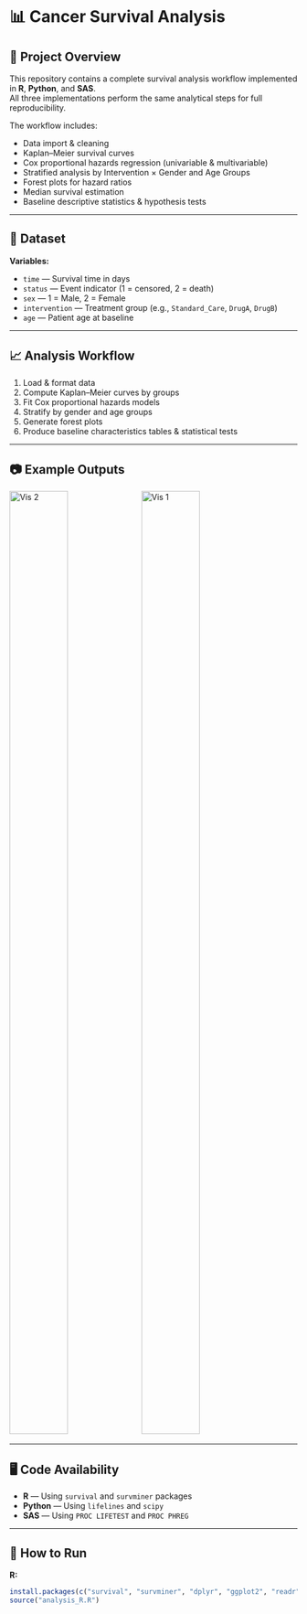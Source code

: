 # 📊 Cancer Survival Analysis

## 📝 Project Overview
This repository contains a complete survival analysis workflow implemented in **R**, **Python**, and **SAS**.  
All three implementations perform the same analytical steps for full reproducibility.

The workflow includes:
- Data import & cleaning
- Kaplan–Meier survival curves
- Cox proportional hazards regression (univariable & multivariable)
- Stratified analysis by Intervention × Gender and Age Groups
- Forest plots for hazard ratios
- Median survival estimation
- Baseline descriptive statistics & hypothesis tests

---

## 📂 Dataset
**Variables:**
- `time` — Survival time in days  
- `status` — Event indicator (1 = censored, 2 = death)  
- `sex` — 1 = Male, 2 = Female  
- `intervention` — Treatment group (e.g., `Standard_Care`, `DrugA`, `DrugB`)  
- `age` — Patient age at baseline  

---

## 📈 Analysis Workflow
1. Load & format data  
2. Compute Kaplan–Meier curves by groups  
3. Fit Cox proportional hazards models  
4. Stratify by gender and age groups  
5. Generate forest plots  
6. Produce baseline characteristics tables & statistical tests  

---

## 📷 Example Outputs

<img width="45%" height="1650" alt="Vis 2" src="https://github.com/user-attachments/assets/f3f7c621-d318-4415-bc61-c8af8e2ec4af" />
<img width="45%" height="1650" alt="Vis 1" src="https://github.com/user-attachments/assets/8eb304a4-87cd-46cf-a433-6df61c7be1a2" />

---

## 🖥️ Code Availability
- **R** — Using `survival` and `survminer` packages  
- **Python** — Using `lifelines` and `scipy`  
- **SAS** — Using `PROC LIFETEST` and `PROC PHREG`

---

## 🚀 How to Run
**R:**
```r
install.packages(c("survival", "survminer", "dplyr", "ggplot2", "readr"))
source("analysis_R.R")

